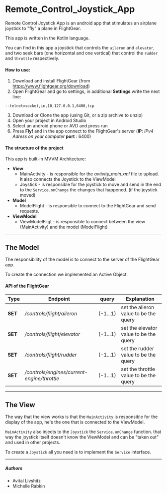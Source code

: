 # Remote_Control_Joystick_App

Remote Control Joystick App is an android app that stimulates an airplane joystick to "fly" a plane in FlightGear.

This app is written in the Kotlin language.

You can find in this app a joystick that controls the `aileron` and `elevator`, and two seek bars (one horizontal and one vertical) that control the `rudder` and `throttle` respectively.

#### How to use:
1. Download and install FlightGear (from https://www.flightgear.org/download)
2. Open FlightGear and go to settings, in additional **Settings** write the next line:
```
--telnet=socket,in,10,127.0.0.1,6400,tcp
```
3. Download or Clone the app (using Git, or a zip archive to unzip)
4. Open your project in Android Studio
5. Select an android phone or AVD and press run 
6. Press **Fly!** and in the app connect to the FlightGear's server (**IP**: _IPv4 Adress on your computer_ **port** : 6400)

#### The structure of the project

This app is built-in MVVM Architecture:

* **View**
  * MainActivity - is responsible for the _avtivity_main.xml_ file to upload. It also connects the Joystick to the ViewModel
  * Joystick - is responsible for the joystick to move and send in the end to the `Service.onChange` the changes that happened. (if the joystick moved)
* **Model** 
  * ModelFlight - is responsible to connect to the FlightGear and send requests.
* **ViewModel**
  * ViewModelFligt - is responsible to connect between the view (MainActivity) and the model (ModelFlight)
--------

## The Model

The responsibility of the model is to connect to the server of the FlightGear app.

To create the connection we implemented an Active Object.

#### API of the FlightGear
Type       | Endpoint                                    | query      | Explanation
----       | --------                                    | :---:      | --------------------
**SET**    | _/controls/flight/aileron_                  | (-1...1)   | set the alieron value to be the query
**SET**    | _/controls/flight/elevator_                 | (-1...1)   | set the elevator value to be the query
**SET**    | _/controls/flight/rudder_                   | (-1...1)   | set the rudder value to be the query
**SET**    | _/controls/engines/current-engine/throttle_ | (-1...1)   | set the throttle value to be the query 

-----

## The View

The way that the view works is that the `MainActivity` is responsible for the display of the app, he's the one that is connected to the ViewModel. 

`MainActivity` also injects to the `Joystick` the  `Service.onChange` function. that way the joystick itself doesn't know the ViewModel and can be "taken out" and used in other projects.

To create a `Joystick` all you need is to implement the `Service` interface.

------

##### Authors
* Avital Livshitz
* Michelle Rabkin
